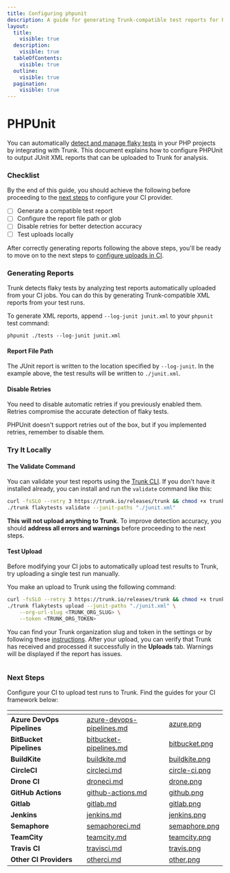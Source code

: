 ```yaml
---
title: Configuring phpunit
description: A guide for generating Trunk-compatible test reports for PHPUnit
layout:
  title:
    visible: true
  description:
    visible: true
  tableOfContents:
    visible: true
  outline:
    visible: true
  pagination:
    visible: true
---
```


# PHPUnit

You can automatically [detect and manage flaky tests](../../detection.md) in your PHP projects by integrating with Trunk. This document explains how to configure PHPUnit to output JUnit XML reports that can be uploaded to Trunk for analysis.

### Checklist

By the end of this guide, you should achieve the following before proceeding to the [next steps](phpunit.md#next-step) to configure your CI provider.

* [ ] Generate a compatible test report
* [ ] Configure the report file path or glob
* [ ] Disable retries for better detection accuracy
* [ ] Test uploads locally

After correctly generating reports following the above steps, you'll be ready to move on to the next steps to [configure uploads in CI](../ci-providers/).

### Generating Reports

Trunk detects flaky tests by analyzing test reports automatically uploaded from your CI jobs. You can do this by generating Trunk-compatible XML reports from your test runs.

To generate XML reports, append `--log-junit junit.xml` to your `phpunit` test command:

```undefined
phpunit ./tests --log-junit junit.xml
```

#### Report File Path

The JUnit report is written to the location specified by `--log-junit`. In the example above, the test results will be written to `./junit.xml`.

#### Disable Retries

You need to disable automatic retries if you previously enabled them. Retries compromise the accurate detection of flaky tests.

PHPUnit doesn't support retries out of the box, but if you implemented retries, remember to disable them.

### Try It Locally

#### **The Validate Command**

You can validate your test reports using the [Trunk CLI](../../uploader.md). If you don't have it installed already, you can install and run the `validate` command like this:

```sh
curl -fsSLO --retry 3 https://trunk.io/releases/trunk && chmod +x trunk
./trunk flakytests validate --junit-paths "./junit.xml"
```

**This will not upload anything to Trunk**. To improve detection accuracy, you should **address all errors and warnings** before proceeding to the next steps.

#### Test Upload

Before modifying your CI jobs to automatically upload test results to Trunk, try uploading a single test run manually.

You make an upload to Trunk using the following command:

```sh
curl -fsSLO --retry 3 https://trunk.io/releases/trunk && chmod +x trunk
./trunk flakytests upload --junit-paths "./junit.xml" \
    --org-url-slug <TRUNK_ORG_SLUG> \
    --token <TRUNK_ORG_TOKEN>
```

You can find your Trunk organization slug and token in the settings or by following these [instructions](https://docs.trunk.io/flaky-tests/get-started/ci-providers/otherci#id-1.-store-a-trunk_token-secret-in-your-ci-system). After your upload, you can verify that Trunk has received and processed it successfully in the **Uploads** tab. Warnings will be displayed if the report has issues.

<figure><picture><source srcset="../../../.gitbook/assets/uploads-dark.png" media="(prefers-color-scheme: dark)"><img src="../../../.gitbook/assets/uploads-light.png" alt=""></picture><figcaption></figcaption></figure>

### Next Steps

Configure your CI to upload test runs to Trunk. Find the guides for your CI framework below:

<table data-view="cards" data-full-width="false"><thead><tr><th></th><th data-hidden></th><th data-hidden data-card-target data-type="content-ref"></th><th data-hidden data-card-cover data-type="files"></th></tr></thead><tbody><tr><td><strong>Azure DevOps Pipelines</strong></td><td></td><td><a href="../ci-providers/azure-devops-pipelines.md">azure-devops-pipelines.md</a></td><td><a href="../../../.gitbook/assets/azure.png">azure.png</a></td></tr><tr><td><strong>BitBucket Pipelines</strong></td><td></td><td><a href="../ci-providers/bitbucket-pipelines.md">bitbucket-pipelines.md</a></td><td><a href="../../../.gitbook/assets/bitbucket.png">bitbucket.png</a></td></tr><tr><td><strong>BuildKite</strong></td><td></td><td><a href="../ci-providers/buildkite.md">buildkite.md</a></td><td><a href="../../../.gitbook/assets/buildkite.png">buildkite.png</a></td></tr><tr><td><strong>CircleCI</strong></td><td></td><td><a href="../ci-providers/circleci.md">circleci.md</a></td><td><a href="../../../.gitbook/assets/circle-ci.png">circle-ci.png</a></td></tr><tr><td><strong>Drone CI</strong></td><td></td><td><a href="../ci-providers/droneci.md">droneci.md</a></td><td><a href="../../../.gitbook/assets/drone.png">drone.png</a></td></tr><tr><td><strong>GitHub Actions</strong></td><td></td><td><a href="../ci-providers/github-actions.md">github-actions.md</a></td><td><a href="../../../.gitbook/assets/github.png">github.png</a></td></tr><tr><td><strong>Gitlab</strong></td><td></td><td><a href="../ci-providers/gitlab.md">gitlab.md</a></td><td><a href="../../../.gitbook/assets/gitlab.png">gitlab.png</a></td></tr><tr><td><strong>Jenkins</strong></td><td></td><td><a href="../ci-providers/jenkins.md">jenkins.md</a></td><td><a href="../../../.gitbook/assets/jenkins.png">jenkins.png</a></td></tr><tr><td><strong>Semaphore</strong></td><td></td><td><a href="../ci-providers/semaphoreci.md">semaphoreci.md</a></td><td><a href="../../../.gitbook/assets/semaphore.png">semaphore.png</a></td></tr><tr><td><strong>TeamCity</strong></td><td></td><td><a href="../ci-providers/teamcity.md">teamcity.md</a></td><td><a href="../../../.gitbook/assets/teamcity.png">teamcity.png</a></td></tr><tr><td><strong>Travis CI</strong></td><td></td><td><a href="../ci-providers/travisci.md">travisci.md</a></td><td><a href="../../../.gitbook/assets/travis.png">travis.png</a></td></tr><tr><td><strong>Other CI Providers</strong></td><td></td><td><a href="../ci-providers/otherci.md">otherci.md</a></td><td><a href="../../../.gitbook/assets/other.png">other.png</a></td></tr></tbody></table>


